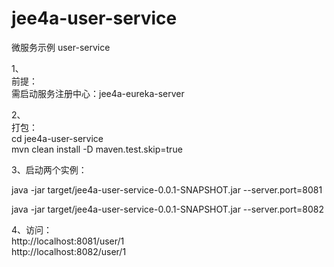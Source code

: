 # jee4a-user-service

微服务示例 user-service<br>

1、<br>
前提：<br>
需启动服务注册中心：jee4a-eureka-server <br>

2、<br>
打包：<br>
cd jee4a-user-service<br>
mvn clean install -D maven.test.skip=true<br>

3、启动两个实例：<br>

java -jar target/jee4a-user-service-0.0.1-SNAPSHOT.jar --server.port=8081<br>

java -jar target/jee4a-user-service-0.0.1-SNAPSHOT.jar --server.port=8082<br>

4、访问：<br>
http://localhost:8081/user/1 <br>
http://localhost:8082/user/1